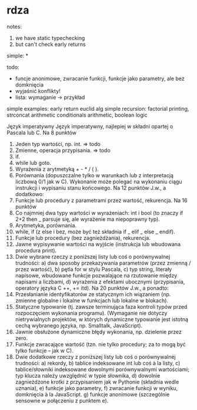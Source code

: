 # rdza

notes:
1) we have static typechecking
2) but can't check early returns

simple:
* 

todo:
* funcje anonimowe, zwracanie funkcji, funkcje jako parametry, ale bez domknięcia
* wyjaśnić konflikty!
* lista: wymaganie -> przykład



simple examples:
early return
euclid alg
simple recursion: factorial
printing, strconcat
arithmetic
conditionals
arithmetic, boolean logic



Język imperatywny
Język imperatywny, najlepiej w składni opartej o Pascala lub C.
Na 8 punktów
1. Jeden typ wartości, np. int.
=> todo
2. Zmienne, operacja przypisania.
=> todo
3. if.
4. while lub goto.
5. Wyrażenia z arytmetyką + - * / ( ).
6. Porównania (dopuszczalne tylko w warunkach lub z interpretacją liczbową 0/1 jak w C).
Wykonanie może polegać na wykonaniu ciągu instrukcji i wypisaniu stanu końcowego.
Na 12 punktów
J.w., a dodatkowo:
7. Funkcje lub procedury z parametrami przez wartość, rekurencja.
Na 16 punktów
1. Co najmniej dwa typy wartości w wyrażeniach: int i bool
(to znaczy if 2+2 then _ parsuje się, ale wyrażenie ma niepoprawny typ).
2. Arytmetyka, porównania.
3. while, if (z else i bez, może być też składnia if _ elif _ else _ endif).
4. Funkcje lub procedury (bez zagnieżdżania), rekurencja.
5. Jawne wypisywanie wartości na wyjście (instrukcja lub wbudowana procedura print).
6. Dwie wybrane rzeczy z poniższej listy lub coś o porównywalnej trudności:
a) dwa sposoby przekazywania parametrów (przez zmienną / przez wartość),
b) pętla for w stylu Pascala,
c) typ string, literały napisowe, wbudowane funkcje pozwalające na rzutowanie między
napisami a liczbami,
d) wyrażenia z efektami ubocznymi (przypisania, operatory języka C ++, += itd).
Na 20 punktów
J.w., a ponadto:
1. Przesłanianie identyfikatorów ze statycznym ich wiązaniem (np. zmienne globalne i lokalne w
funkcjach lub lokalne w blokach).
2. Statyczne typowanie (tj. zawsze terminująca faza kontroli typów przed rozpoczęciem wykonania
programu). (Wymaganie nie dotyczy nietrywialnych projektów, w których dynamiczne
typowanie jest istotną cechą wybranego języka, np. Smalltalk, JavaScript).
3. Jawnie obsłużone dynamiczne błędy wykonania, np. dzielenie przez zero.
4. Funkcje zwracające wartość (tzn. nie tylko procedury; za to mogą być tylko funkcje – jak w C).
5. Dwie dodatkowe rzeczy z poniższej listy lub coś o porównywalnej trudności:
a) rekordy,
b) tablice indeksowane int lub coś à la listy,
c) tablice/słowniki indeksowane dowolnymi porównywalnymi wartościami; typ klucza należy
uwzględnić w typie słownika,
d) dowolnie zagnieżdżone krotki z przypisaniem jak w Pythonie (składnia wedle uznania),
e) funkcje jako parametry,
f) zwracanie funkcji w wyniku, domknięcia à la JavaScript.
g) funkcje anonimowe (szczególnie sensowne w połączeniu z punktem e).
